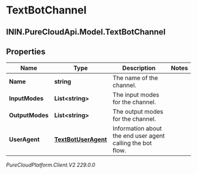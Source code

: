 # TextBotChannel

## ININ.PureCloudApi.Model.TextBotChannel

## Properties

|Name | Type | Description | Notes|
|------------ | ------------- | ------------- | -------------|
| **Name** | **string** | The name of the channel. | |
| **InputModes** | **List&lt;string&gt;** | The input modes for the channel. | |
| **OutputModes** | **List&lt;string&gt;** | The output modes for the channel. | |
| **UserAgent** | [**TextBotUserAgent**](TextBotUserAgent) | Information about the end user agent calling the bot flow. | |



_PureCloudPlatform.Client.V2 229.0.0_
